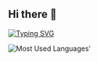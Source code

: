 ## Hi there 👋

<a href="https://git.io/typing-svg"><img src="https://readme-typing-svg.demolab.com?font=Oxanium&weight=500&duration=2000&pause=1000&color=09F716&background=0D1117&center=true&vCenter=true&width=350&lines=JavaScript+%7C+TypeScript;ReactJS+%7C+React+Native;NodeJS+%7C+ExpressJS+%7C+Fastify;MongoDB+%7C+PostgreSQL+%7C+MySQL" alt="Typing SVG" /></a>

<picture>
  <source media="(prefers-color-scheme: dark)" srcset="https://github-used-languages.vercel.app/titenq?theme=dark">
  <img alt="Most Used Languages'" src="https://github-used-languages.vercel.app/titenq">
</picture>
